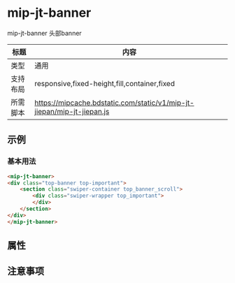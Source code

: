# mip-jt-banner

mip-jt-banner 头部banner

标题|内容
----|----
类型|通用
支持布局|responsive,fixed-height,fill,container,fixed
所需脚本|https://mipcache.bdstatic.com/static/v1/mip-jt-jiepan/mip-jt-jiepan.js

## 示例

### 基本用法
```html
<mip-jt-banner>
<div class="top-banner top-important">
	<section class="swiper-container top_banner_scroll">
		<div class="swiper-wrapper top_important">
		</div>
	</section>
</div>
</mip-jt-banner>
```

## 属性

## 注意事项

